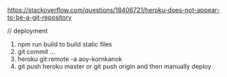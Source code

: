 https://stackoverflow.com/questions/18406721/heroku-does-not-appear-to-be-a-git-repository

// deployment
1. npm run build to build static files
2. git commit ...
3. heroku git:remote -a aoy-kornkanok
4. git push heroku master or git push origin and then manually deploy

